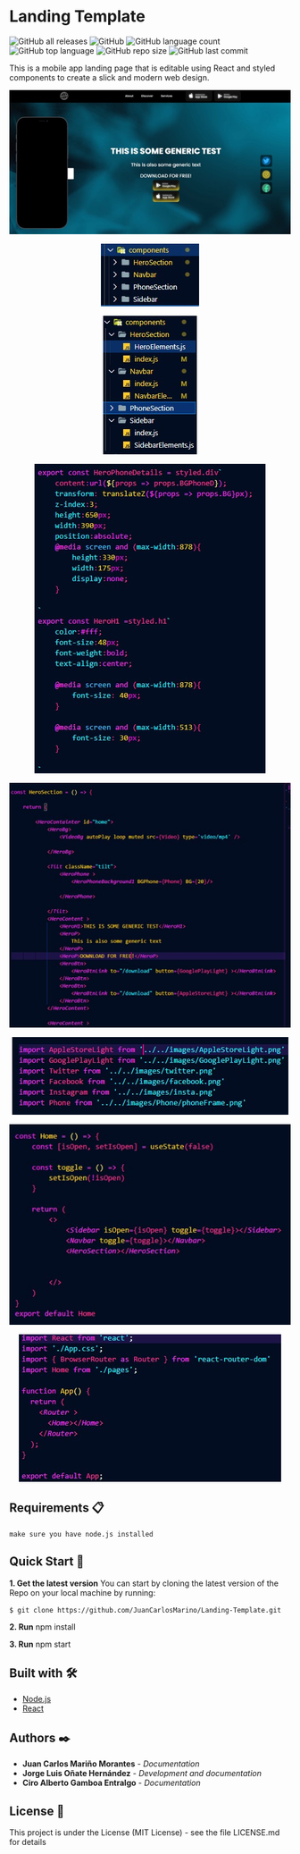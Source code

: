 # Landing Template

![GitHub all releases](https://img.shields.io/github/downloads/JuanCarlosMarino/Landing-Template/total)
![GitHub](https://img.shields.io/github/license/JuanCarlosMarino/Landing-Template)
![GitHub language count](https://img.shields.io/github/languages/count/JuanCarlosMarino/Landing-Template)
![GitHub top language](https://img.shields.io/github/languages/top/JuanCarlosMarino/Landing-Template)
![GitHub repo size](https://img.shields.io/github/repo-size/JuanCarlosMarino/Landing-Template)
![GitHub last commit](https://img.shields.io/github/last-commit/JuanCarlosMarino/Landing-Template)

This is a mobile app landing page that is editable using React and styled components to create a slick and modern web design.

<p align="center">
  <img src="/src/images/Demo.jpeg" alt="Demo template"/>
</p>

<p align="center">
  <img src="/src/images/Image2.jpg" alt="Image2"/>
</p>

<p align="center">
  <img src="/src/images/Image3.jpg" alt="Image3"/>
</p>

<p align="center">
  <img src="/src/images/Image4.jpg" alt="Image4"/>
</p>

<p align="center">
  <img src="/src/images/Image5.jpg" alt="Image5"/>
</p>

<p align="center">
  <img src="/src/images/Image6.jpg" alt="Image6"/>
</p>

<p align="center">
  <img src="/src/images/Image7.jpg" alt="Image7"/>
</p>

<p align="center">
  <img src="/src/images/Image8.jpg" alt="Image8"/>
</p>

## Requirements 📋

```
make sure you have node.js installed
```

## Quick Start 🚀

**1. Get the latest version**
You can start by cloning the latest version of the Repo on your local machine by running:

```
$ git clone https://github.com/JuanCarlosMarino/Landing-Template.git
```

**2. Run** npm install

**3. Run** npm start

## Built with 🛠️

* [Node.js](https://nodejs.org/es/)
* [React](https://es.reactjs.org/)

## Authors ✒️

* **Juan Carlos Mariño Morantes** - *Documentation* 
* **Jorge Luis Oñate Hernández** - *Development and documentation* 
* **Ciro Alberto Gamboa Entralgo** - *Documentation* 

## License 📄

This project is under the License (MIT License) - see the file LICENSE.md for details
